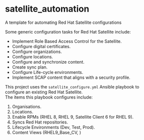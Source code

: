 # satellite_automation
A template for automating Red Hat Satellite configurations

Some generic configuration tasks for Red Hat Satellite include:  

- Implement Role Based Access Control for the Satellite.  
- Configure digital certificates.  
- Configure organizations.  
- Configure locations.  
- Configure and synchronize content.  
- Create sync plan.  
- Configure Life-cycle environments.  
- Implement SCAP content that aligns with a security profile.  

This project uses the `satellite_configure.yml` Ansible playbook to configure an existing Red Hat Satellite.  
The items this playbook configures include:
1. Organisations.
2. Locations.
3. Enable RPMs (RHEL 8, RHEL 9, Satellite Client 6 for RHEL 9).
4. Syncs Red Hat repositories.
5. Lifecycle Environments (Dev, Test, Prod).
6. Content Views (RHEL9_Base_CV, )